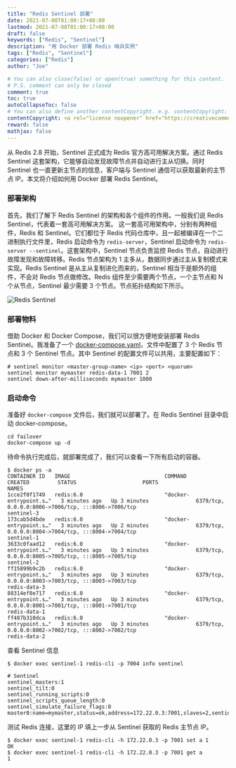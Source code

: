 ```yaml
---
title: "Redis Sentinel 部署"
date: 2021-07-08T01:00:17+08:00
lastmod: 2021-07-08T01:00:17+08:00
draft: false
keywords: ["Redis", "Sentinel"]
description: "用 Docker 部署 Redis 哨兵实例"
tags: ["Redis", "Sentinel"]
categories: ["Redis"]
author: "Joe"

# You can also close(false) or open(true) something for this content.
# P.S. comment can only be closed
comment: true
toc: true
autoCollapseToc: false
# You can also define another contentCopyright. e.g. contentCopyright: "This is another copyright."
contentCopyright: <a rel="license noopener" href="https://creativecommons.org/licenses/by-nc-nd/4.0/deed.zh" target="_blank">CC BY-NC-ND 4.0</a>
reward: false
mathjax: false
---
```


从 Redis 2.8 开始，Sentinel 正式成为 Redis 官方高可用解决方案。通过 Redis Sentinel 这套架构，它能够自动发现故障节点并自动进行主从切换。同时 Sentinel 也一直更新主节点的信息，客户端与 Sentinel 通信可以获取最新的主节点 IP。本文将介绍如何用 Docker 部署 Redis Sentinel。



<!--more-->



### 部署架构

首先，我们了解下 Redis Sentinel 的架构和各个组件的作用。一般我们说 Redis Sentinel，代表着一套高可用解决方案。 这一套高可用架构中，分别有两种组件，Redis 和 Sentinel。它们都位于 Redis 代码仓库中，且一起被编译在一个二进制执行文件里，Redis 启动命令为 `redis-server`，Sentinel 启动命令为 `redis-server --sentinel`。这套架构中，Sentinel 节点负责监控 Redis 节点，自动进行故障发现和故障转移。Redis 节点架构为 1 主多从，数据同步通过主从复制模式来实现。Redis Sentinel 是从主从复制进化而来的，Sentinel 相当于是额外的组件，不会对 Redis 节点做修改。Redis 组件至少需要两个节点，一个主节点和 N 个从节点，Sentinel 最少需要 3 个节点。节点拓扑结构如下所示。

![Redis Sentinel](https://images.adevjoe.com/2021-07-12-V09nvH.png)

### 部署物料

借助 Docker 和 Docker Compose，我们可以很方便地安装部署 Redis Sentinel。我准备了一个 [docker-compose.yaml](https://github.com/adevjoe/redis-simple)，文件中配置了 3 个 Redis 节点和 3 个 Sentinel 节点。其中 Sentinel 的配置文件可以共用，主要配置如下：

```
# sentinel monitor <master-group-name> <ip> <port> <quorum>
sentinel monitor mymaster redis-data-1 7001 2
sentinel down-after-milliseconds mymaster 1000
```

### 启动命令

准备好 `docker-compose` 文件后，我们就可以部署了。在 Redis Sentinel 目录中启动 docker-compose。

```shell
cd failover
docker-compose up -d
```

待命令执行完成后，就部署完成了，我们可以查看一下所有启动的容器。

```shell
$ docker ps -a
CONTAINER ID   IMAGE                              COMMAND                  CREATED         STATUS                     PORTS                                                                                                                                  NAMES
1cce2f0f1749   redis:6.0                          "docker-entrypoint.s…"   3 minutes ago   Up 3 minutes               6379/tcp, 0.0.0.0:8006->7006/tcp, :::8006->7006/tcp                                                                                    sentinel-3
173cab5d4bde   redis:6.0                          "docker-entrypoint.s…"   3 minutes ago   Up 2 minutes               6379/tcp, 0.0.0.0:8004->7004/tcp, :::8004->7004/tcp                                                                                    sentinel-1
3633c0faad12   redis:6.0                          "docker-entrypoint.s…"   3 minutes ago   Up 3 minutes               6379/tcp, 0.0.0.0:8005->7005/tcp, :::8005->7005/tcp                                                                                    sentinel-2
ff15899b9c2b   redis:6.0                          "docker-entrypoint.s…"   3 minutes ago   Up 3 minutes               6379/tcp, 0.0.0.0:8003->7003/tcp, :::8003->7003/tcp                                                                                    redis-data-3
88314ef8e717   redis:6.0                          "docker-entrypoint.s…"   3 minutes ago   Up 3 minutes               6379/tcp, 0.0.0.0:8001->7001/tcp, :::8001->7001/tcp                                                                                    redis-data-1
ff487b310dca   redis:6.0                          "docker-entrypoint.s…"   3 minutes ago   Up 3 minutes               6379/tcp, 0.0.0.0:8002->7002/tcp, :::8002->7002/tcp                                                                                    redis-data-2
```

查看 Sentinel 信息

```shell
$ docker exec sentinel-1 redis-cli -p 7004 info sentinel

# Sentinel
sentinel_masters:1
sentinel_tilt:0
sentinel_running_scripts:0
sentinel_scripts_queue_length:0
sentinel_simulate_failure_flags:0
master0:name=mymaster,status=ok,address=172.22.0.3:7001,slaves=2,sentinels=3
```

测试 Redis 连接，这里的 IP 填上一步从 Sentinel 获取的 Redis 主节点 IP。

```shell
$ docker exec sentinel-1 redis-cli -h 172.22.0.3 -p 7001 set a 1
OK
$ docker exec sentinel-1 redis-cli -h 172.22.0.3 -p 7001 get a
1
```

